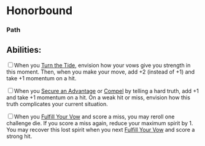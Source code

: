 # Honorbound
### Path


## Abilities:
<input type="checkbox" />When you [Turn the Tide](ironsworn/moves/combat/turn_the_tide), envision how your vows give you strength in this moment. Then, when you make your move, add +2 (instead of +1) and take +1 momentum on a hit.

<input type="checkbox" />When you [Secure an Advantage](ironsworn/moves/adventure/secure_an_advantage) or [Compel](ironsworn/moves/relationship/compel) by telling a hard truth, add +1 and take +1 momentum on a hit. On a weak hit or miss, envision how this truth complicates your current situation.

<input type="checkbox" />When you [Fulfill Your Vow](ironsworn/moves/quest/fulfill_your_vow) and score a miss, you may reroll one challenge die. If you score a miss again, reduce your maximum spirit by 1. You may recover this lost spirit when you next [Fulfill Your Vow](ironsworn/moves/quest/fulfill_your_vow) and score a strong hit.

